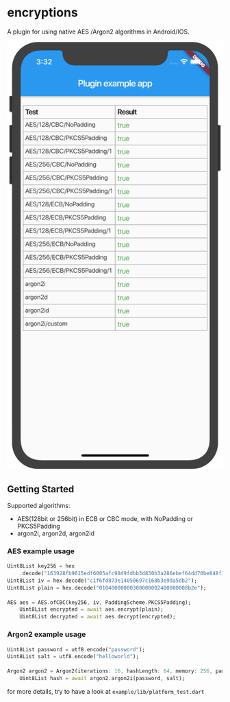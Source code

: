 # encryptions

A plugin for using native AES /Argon2 algorithms in Android/IOS.

![Test report](report-ios.png)

## Getting Started

Supported algorithms:

* AES(128bit or 256bit) in ECB or CBC mode,  with NoPadding or PKCS5Padding
* argon2i, argon2d, argon2id

### AES example usage

```dart
Uint8List key256 = hex
    .decode("163928fb9615edf6005afc98d9fdbb3d830b3a286ebef64dd70be848f17bf9cc");
Uint8List iv = hex.decode("c1f6fd873e14050697c168b3e9da5db2");
Uint8List plain = hex.decode("01040000000300000002400000008b2e");

AES aes = AES.ofCBC(key256, iv, PaddingScheme.PKCS5Padding);
    Uint8List encrypted = await aes.encrypt(plain);
    Uint8List decrypted = await aes.decrypt(encrypted);
```

### Argon2 example usage

```dart
Uint8List password = utf8.encode("password");
Uint8List salt = utf8.encode("helloworld");

Argon2 argon2 = Argon2(iterations: 16, hashLength: 64, memory: 256, parallelism: 2);
    Uint8List hash = await argon2.argon2i(password, salt);

```

for more details, try to have a look at `example/lib/platform_test.dart`